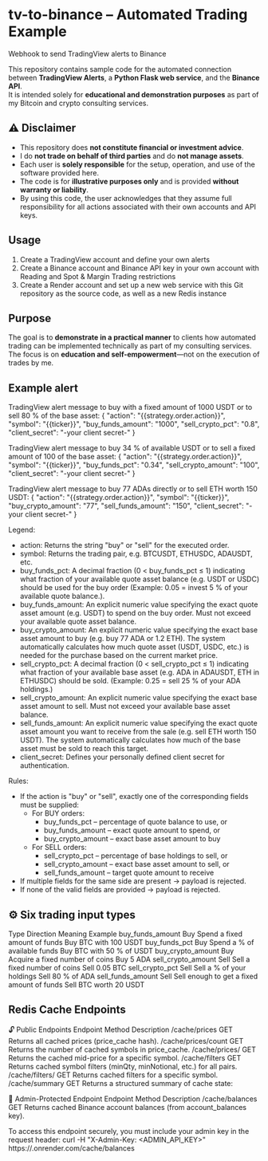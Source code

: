 # tv-to-binance – Automated Trading Example
Webhook to send TradingView alerts to Binance

This repository contains sample code for the automated connection between **TradingView Alerts**, a **Python Flask web service**, and the **Binance API**.  
It is intended solely for **educational and demonstration purposes** as part of my Bitcoin and crypto consulting services.



## ⚠️ Disclaimer

- This repository does **not constitute financial or investment advice**.
- I do **not trade on behalf of third parties** and do **not manage assets**.
- Each user is **solely responsible** for the setup, operation, and use of the software provided here.  
- The code is for **illustrative purposes only** and is provided **without warranty or liability**.
- By using this code, the user acknowledges that they assume full responsibility for all actions associated with their own accounts and API keys.



## Usage

1. Create a TradingView account and define your own alerts
2. Create a Binance account and Binance API key in your own account with Reading and Spot & Margin Trading restrictions
3. Create a Render account and set up a new web service with this Git repository as the source code, as well as a new Redis instance



## Purpose

The goal is to **demonstrate in a practical manner** to clients how automated trading can be implemented technically as part of my consulting services.  
The focus is on **education and self-empowerment**—not on the execution of trades by me.



## Example alert

TradingView alert message to buy with a fixed amount of 1000 USDT or to sell 80 % of the base asset:
{
  "action": "{{strategy.order.action}}",
  "symbol": "{{ticker}}",
  "buy_funds_amount": "1000",
  "sell_crypto_pct": "0.8",
  "client_secret": "-your client secret-"
}

TradingView alert message to buy 34 % of available USDT or to sell a fixed amount of 100 of the base asset:
{
  "action": "{{strategy.order.action}}",
  "symbol": "{{ticker}}",
  "buy_funds_pct": "0.34",
  "sell_crypto_amount": "100",
  "client_secret": "-your client secret-"
}

TradingView alert message to buy 77 ADAs directly or to sell ETH worth 150 USDT:
{
  "action": "{{strategy.order.action}}",
  "symbol": "{{ticker}}",
  "buy_crypto_amount": "77",
  "sell_funds_amount": "150",
  "client_secret": "-your client secret-"
}

Legend:
- action: Returns the string "buy" or "sell" for the executed order.
- symbol: Returns the trading pair, e.g. BTCUSDT, ETHUSDC, ADAUSDT, etc.
- buy_funds_pct: A decimal fraction (0 < buy_funds_pct ≤ 1) indicating what fraction of your available quote asset balance (e.g. USDT or USDC) should be used for the buy order (Example: 0.05 = invest 5 % of your available quote balance.).
- buy_funds_amount: An explicit numeric value specifying the exact quote asset amount (e.g. USDT) to spend on the buy order. Must not exceed your available quote asset balance.
- buy_crypto_amount: An explicit numeric value specifying the exact base asset amount to buy (e.g. buy 77 ADA or 1.2 ETH). The system automatically calculates how much quote asset (USDT, USDC, etc.) is needed for the purchase based on the current market price.
- sell_crypto_pct: A decimal fraction (0 < sell_crypto_pct ≤ 1) indicating what fraction of your available base asset (e.g. ADA in ADAUSDT, ETH in ETHUSDC) should be sold. (Example: 0.25 = sell 25 % of your ADA holdings.)
- sell_crypto_amount: An explicit numeric value specifying the exact base asset amount to sell. Must not exceed your available base asset balance.
- sell_funds_amount: An explicit numeric value specifying the exact quote asset amount you want to receive from the sale (e.g. sell ETH worth 150 USDT). The system automatically calculates how much of the base asset must be sold to reach this target.
- client_secret: Defines your personally defined client secret for authentication.

Rules:
- If the action is "buy" or "sell", exactly one of the corresponding fields must be supplied:
  - For BUY orders:
    - buy_funds_pct – percentage of quote balance to use, or
    - buy_funds_amount – exact quote amount to spend, or
    - buy_crypto_amount – exact base asset amount to buy
  - For SELL orders:
    - sell_crypto_pct – percentage of base holdings to sell, or
    - sell_crypto_amount – exact base asset amount to sell, or
    - sell_funds_amount – target quote amount to receive
- If multiple fields for the same side are present → payload is rejected.
- If none of the valid fields are provided → payload is rejected.



## ⚙️ Six trading input types
Type	              Direction Meaning	                                    Example
buy_funds_amount	  Buy	      Spend a fixed amount of funds	              Buy BTC with 100 USDT
buy_funds_pct	      Buy	      Spend a % of available funds	              Buy BTC with 50 % of USDT
buy_crypto_amount	  Buy	      Acquire a fixed number of coins	            Buy 5 ADA
sell_crypto_amount  Sell	    Sell a fixed number of coins	              Sell 0.05 BTC
sell_crypto_pct     Sell	    Sell a % of your holdings	                  Sell 80 % of ADA
sell_funds_amount	  Sell      Sell enough to get a fixed amount of funds	Sell BTC worth 20 USDT



## Redis Cache Endpoints
🔓 Public Endpoints
Endpoint                  Method  Description
/cache/prices             GET     Returns all cached prices (price_cache hash).
/cache/prices/count	      GET     Returns the number of cached symbols in price_cache.
/cache/prices/<symbol>    GET     Returns the cached mid-price for a specific symbol.
/cache/filters            GET     Returns cached symbol filters (minQty, minNotional, etc.) for all pairs.
/cache/filters/<symbol>   GET     Returns cached filters for a specific symbol.
/cache/summary            GET     Returns a structured summary of cache state:

🔐 Admin-Protected Endpoint
Endpoint                  Method  Description
/cache/balances           GET     Returns cached Binance account balances (from account_balances key).

To access this endpoint securely, you must include your admin key in the request header:
curl -H "X-Admin-Key: <ADMIN_API_KEY>" https://<your-web-service-name>.onrender.com/cache/balances

